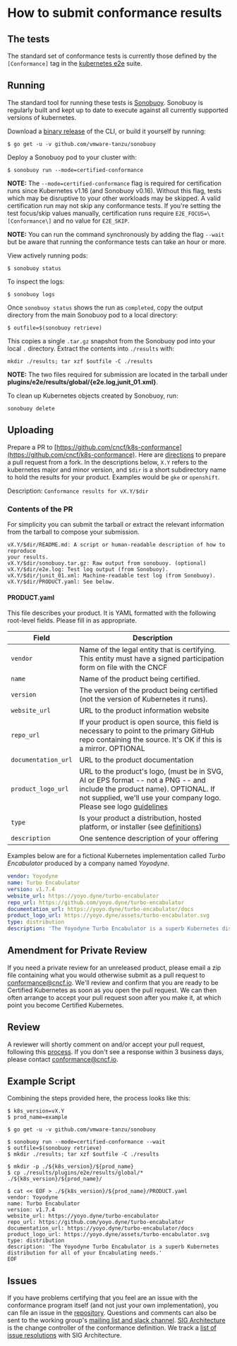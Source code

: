 # How to submit conformance results

## The tests

The standard set of conformance tests is currently those defined by the
`[Conformance]` tag in the
[kubernetes e2e](https://github.com/kubernetes/kubernetes/tree/master/test/e2e)
suite.

## Running

The standard tool for running these tests is
[Sonobuoy](https://github.com/vmware-tanzu/sonobuoy).  Sonobuoy is
regularly built and kept up to date to execute against all
currently supported versions of kubernetes.

Download a [binary release](https://github.com/vmware-tanzu/sonobuoy/releases) of the CLI, or build it yourself by running:

```
$ go get -u -v github.com/vmware-tanzu/sonobuoy
```

Deploy a Sonobuoy pod to your cluster with:

```
$ sonobuoy run --mode=certified-conformance
```

**NOTE:** The `--mode=certified-conformance` flag is required for certification runs since Kubernetes v1.16 (and Sonobuoy v0.16). Without this flag, tests which may be disruptive to your other workloads may be skipped. A valid certification run may not skip any conformance tests. If you're setting the test focus/skip values manually, certification runs require `E2E_FOCUS=\[Conformance\]` and no value for `E2E_SKIP`.

**NOTE:** You can run the command synchronously by adding the flag `--wait` but be aware that running the conformance tests can take an hour or more.

View actively running pods:

```
$ sonobuoy status
```

To inspect the logs:

```
$ sonobuoy logs
```

Once `sonobuoy status` shows the run as `completed`, copy the output directory from the main Sonobuoy pod to a local directory:

```
$ outfile=$(sonobuoy retrieve)
```

This copies a single `.tar.gz` snapshot from the Sonobuoy pod into your local
`.` directory. Extract the contents into `./results` with:

```
mkdir ./results; tar xzf $outfile -C ./results
```

**NOTE:** The two files required for submission are located in the tarball under **plugins/e2e/results/global/{e2e.log,junit_01.xml}**.

To clean up Kubernetes objects created by Sonobuoy, run:

```
sonobuoy delete
```

## Uploading

Prepare a PR to
[https://github.com/cncf/k8s-conformance](https://github.com/cncf/k8s-conformance).
Here are [directions](https://help.github.com/en/articles/creating-a-pull-request-from-a-fork) to
prepare a pull request from a fork.
In the descriptions below, `X.Y` refers to the kubernetes major and minor
version, and `$dir` is a short subdirectory name to hold the results for your
product.  Examples would be `gke` or `openshift`.

Description: `Conformance results for vX.Y/$dir`

### Contents of the PR

For simplicity you can submit the tarball or extract the relevant information from the tarball to compose your submission.

```
vX.Y/$dir/README.md: A script or human-readable description of how to reproduce
your results.
vX.Y/$dir/sonobuoy.tar.gz: Raw output from sonobuoy. (optional)
vX.Y/$dir/e2e.log: Test log output (from Sonobuoy).
vX.Y/$dir/junit_01.xml: Machine-readable test log (from Sonobuoy).
vX.Y/$dir/PRODUCT.yaml: See below.
```

#### PRODUCT.yaml

This file describes your product. It is YAML formatted with the following root-level fields. Please fill in as appropriate.

| Field               | Description |
| ------------------- | ----------- |
| `vendor`            | Name of the legal entity that is certifying. This entity must have a signed participation form on file with the CNCF  |
| `name`              | Name of the product being certified. |
| `version`           | The version of the product being certified (not the version of Kubernetes it runs). |
| `website_url`       | URL to the product information website |
| `repo_url`          | If your product is open source, this field is necessary to point to the primary GitHub repo containing the source. It's OK if this is a mirror. OPTIONAL  |
| `documentation_url` | URL to the product documentation |
| `product_logo_url`  | URL to the product's logo, (must be in SVG, AI or EPS format -- not a PNG -- and include the product name). OPTIONAL. If not supplied, we'll use your company logo. Please see logo [guidelines](https://github.com/cncf/landscape#logos) |
| `type`              | Is your product a distribution, hosted platform, or installer (see [definitions](https://github.com/cncf/k8s-conformance/blob/master/faq.md#what-is-a-distribution-and-what-is-a-platform)) |
| `description` | One sentence description of your offering |

Examples below are for a fictional Kubernetes implementation called _Turbo
Encabulator_ produced by a company named _Yoyodyne_.

```yaml
vendor: Yoyodyne
name: Turbo Encabulator
version: v1.7.4
website_url: https://yoyo.dyne/turbo-encabulator
repo_url: https://github.com/yoyo.dyne/turbo-encabulator
documentation_url: https://yoyo.dyne/turbo-encabulator/docs
product_logo_url: https://yoyo.dyne/assets/turbo-encabulator.svg
type: distribution
description: 'The Yoyodyne Turbo Encabulator is a superb Kubernetes distribution for all of your Encabulating needs.'
```

## Amendment for Private Review

If you need a private review for an unreleased product, please email a zip file containing what you would otherwise submit
as a pull request to conformance@cncf.io. We'll review and confirm that you are ready to be Certified Kubernetes
as soon as you open the pull request. We can then often arrange to accept your pull request soon after you make it, at which point you become Certified Kubernetes.

## Review

A reviewer will shortly comment on and/or accept your pull request, following this [process](reviewing.md).
If you don't see a response within 3 business days, please contact conformance@cncf.io.

## Example Script

Combining the steps provided here, the process looks like this:

```
$ k8s_version=vX.Y
$ prod_name=example

$ go get -u -v github.com/vmware-tanzu/sonobuoy

$ sonobuoy run --mode=certified-conformance --wait
$ outfile=$(sonobuoy retrieve)
$ mkdir ./results; tar xzf $outfile -C ./results

$ mkdir -p ./${k8s_version}/${prod_name}
$ cp ./results/plugins/e2e/results/global/* ./${k8s_version}/${prod_name}/

$ cat << EOF > ./${k8s_version}/${prod_name}/PRODUCT.yaml
vendor: Yoyodyne
name: Turbo Encabulator
version: v1.7.4
website_url: https://yoyo.dyne/turbo-encabulator
repo_url: https://github.com/yoyo.dyne/turbo-encabulator
documentation_url: https://yoyo.dyne/turbo-encabulator/docs
product_logo_url: https://yoyo.dyne/assets/turbo-encabulator.svg
type: distribution
description: 'The Yoyodyne Turbo Encabulator is a superb Kubernetes distribution for all of your Encabulating needs.'
EOF
```

## Issues

If you have problems certifying that you feel are an issue with the conformance
program itself (and not just your own implementation), you can file an issue in
the [repository](https://github.com/cncf/k8s-conformance). Questions and
comments can also be sent to the working group's
[mailing list and slack channel](README-WG.md).
[SIG Architecture](https://github.com/kubernetes/community/tree/master/sig-architecture)
is the change controller of the conformance definition. We track a
[list of issue resolutions](https://github.com/cncf/k8s-conformance/issues/27) with SIG Architecture.
